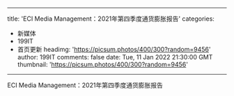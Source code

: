 
---
title: 'ECI Media Management：2021年第四季度通货膨胀报告'
categories: 
 - 新媒体
 - 199IT
 - 首页更新
headimg: 'https://picsum.photos/400/300?random=9456'
author: 199IT
comments: false
date: Tue, 11 Jan 2022 21:30:00 GMT
thumbnail: 'https://picsum.photos/400/300?random=9456'
---

<div>   
ECI Media Management：2021年第四季度通货膨胀报告  
</div>
            